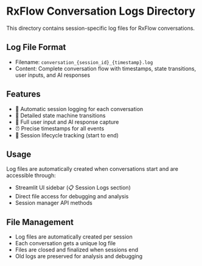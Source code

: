 # RxFlow Conversation Logs Directory

This directory contains session-specific log files for RxFlow conversations.

## Log File Format
- Filename: `conversation_{session_id}_{timestamp}.log`
- Content: Complete conversation flow with timestamps, state transitions, user inputs, and AI responses

## Features
- 🔄 Automatic session logging for each conversation
- 📝 Detailed state machine transitions
- 💬 Full user input and AI response capture
- ⏰ Precise timestamps for all events
- 🔧 Session lifecycle tracking (start to end)

## Usage
Log files are automatically created when conversations start and are accessible through:
- Streamlit UI sidebar (📋 Session Logs section)
- Direct file access for debugging and analysis
- Session manager API methods

## File Management
- Log files are automatically created per session
- Each conversation gets a unique log file
- Files are closed and finalized when sessions end
- Old logs are preserved for analysis and debugging
